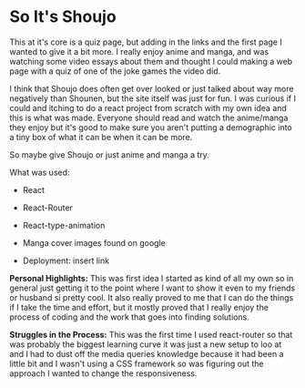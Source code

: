 # So It's Shoujo

This at it's core is a quiz page, but adding in the links and the first page I wanted to give it a bit more. I really enjoy anime and manga, and was watching some video essays about them and thought I could making a web page with a quiz of one of the joke games the video did. 

I think that Shoujo does often get over looked or just talked about way more negatively than Shounen, but the site itself was just for fun. I was curious if I could and itching to do a react project from scratch with my own idea and this is what was made. Everyone should read and watch the anime/manga they enjoy but it's good to make sure you aren't putting a demographic into a tiny box of what it can be when it can be more.

So maybe give Shoujo or just anime and manga a try.

What was used:
- React
- React-Router
- React-type-animation
- Manga cover images found on google

- Deployment: insert link

**Personal Highlights:**
This was first idea I started as kind of all my own so in general just getting it to the point where I want to show it even to my friends or husband si pretty cool. It also really proved to me that I can do the things if I take the time and effort, but it mostly proved that I really enjoy the process of coding and the work that goes into finding solutions.

**Struggles in the Process:**
This was the first time I used react-router so that was probably the biggest learning curve it was just a new setup to loo at and I had to dust off the media queries knowledge because it had been a little bit and I wasn't using a CSS framework so was figuring out the approach I wanted to change the responsiveness.
